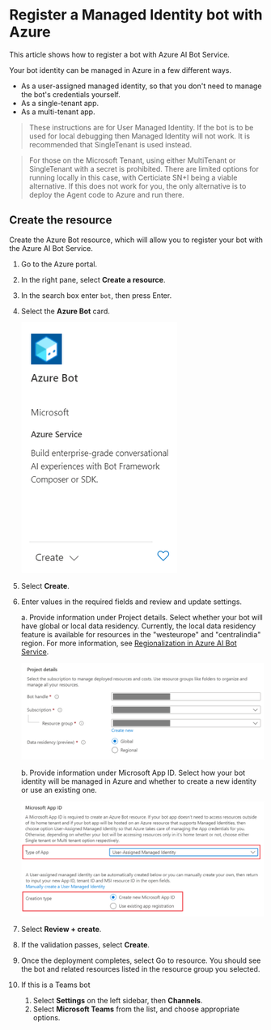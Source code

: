 # Register a Managed Identity bot with Azure

This article shows how to register a bot with Azure AI Bot Service.

Your bot identity can be managed in Azure in a few different ways.

- As a user-assigned managed identity, so that you don't need to manage the bot's credentials yourself.
- As a single-tenant app.
- As a multi-tenant app.

> These instructions are for User Managed Identity.  If the bot is to be used for local debugging then Managed Identity will not work.  It is recommended that SingleTenant is used instead.  

> For those on the Microsoft Tenant, using either MultiTenant or SingleTenant with a secret is prohibited.  There are limited options for running locally in this case, with Certiciate SN+I being a viable alternative.  If this does not work for you, the only alternative is to deploy the Agent code to Azure and run there.

## Create the resource
Create the Azure Bot resource, which will allow you to register your bot with the Azure AI Bot Service.

1. Go to the Azure portal.

1. In the right pane, select **Create a resource**.

1. In the search box enter `bot`, then press Enter.

1. Select the **Azure Bot** card.

   ![Azure Bot Resource](media/azure-bot-resource.png)

1. Select **Create**.

1. Enter values in the required fields and review and update settings.

   a. Provide information under Project details. Select whether your bot will have global or local data residency. Currently, the local data residency feature is available for resources in the "westeurope" and "centralindia" region. For more information, see [Regionalization in Azure AI Bot Service](https://learn.microsoft.com/en-us/azure/bot-service/bot-builder-concept-regionalization?view=azure-bot-service-4.0).

   ![Azure Bot Settings](media/azure-bot-project-details.png)

   b. Provide information under Microsoft App ID. Select how your bot identity will be managed in Azure and whether to create a new identity or use an existing one.

   ![Azure Bot Identity](media/azure-bot-ms-app-id.png)

1. Select **Review + create**.

1. If the validation passes, select **Create**.

1. Once the deployment completes, select Go to resource. You should see the bot and related resources listed in the resource group you selected.

1. If this is a Teams bot

   1. Select **Settings** on the left sidebar, then **Channels**.
   1. Select **Microsoft Teams** from the list, and choose appropriate options.
